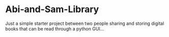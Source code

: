 # Abi-and-Sam-Library
Just a simple starter project between two people sharing and storing digital books that can be read through a python GUI...
